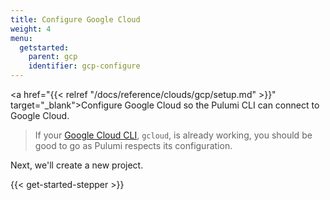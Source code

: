 ```yaml
---
title: Configure Google Cloud
weight: 4
menu:
  getstarted:
    parent: gcp
    identifier: gcp-configure
---
```


<!-- TODO inline a streamlined version of configuring the cloud here. -->

<a href="{{< relref "/docs/reference/clouds/gcp/setup.md" >}}" target="_blank">Configure Google Cloud</a> so the Pulumi CLI can connect to Google Cloud.

> If your <a href="https://cloud.google.com/sdk/gcloud/" target="_blank">Google Cloud CLI</a>, `gcloud`, is already working, you should be good to go as Pulumi respects its configuration.

Next, we'll create a new project.

{{< get-started-stepper >}}
